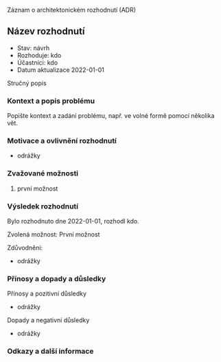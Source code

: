 Záznam o architektonickém rozhodnutí (ADR)

## Název rozhodnutí

* Stav: návrh
* Rozhoduje: kdo
* Účastníci: kdo
* Datum aktualizace 2022-01-01

Stručný popis

### Kontext a popis problému

Popište kontext a zadání problému, např. ve volné formě pomocí několika vět.

### Motivace a ovlivnění rozhodnutí

* odrážky

### Zvažované možnosti

1. první možnost

### Výsledek rozhodnutí

Bylo rozhodnuto dne 2022-01-01, rozhodl kdo.

Zvolená možnost: První možnost

Zdůvodnění:

* odrážky

### Přínosy a dopady a důsledky

Přínosy a pozitivní důsledky

* odrážky

Dopady a negativní důsledky <!-- volitelné -->

* odrážky

### Odkazy a další informace

<!-- markdownlint-disable-file MD013 MD041 -->

<!-- Používá šablonu ADR z adresy https://github.com/egdilna/sablony/blob/main/architektonicka_dokumentace/sablona-adr.md -->